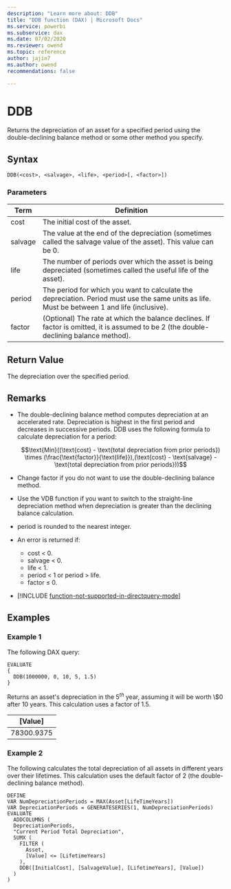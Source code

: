```yaml
---
description: "Learn more about: DDB"
title: "DDB function (DAX) | Microsoft Docs"
ms.service: powerbi 
ms.subservice: dax
ms.date: 07/02/2020
ms.reviewer: owend
ms.topic: reference
author: jajin7
ms.author: owend 
recommendations: false

---
```


# DDB

Returns the depreciation of an asset for a specified period using the double-declining balance method or some other method you specify.

## Syntax

```dax
DDB(<cost>, <salvage>, <life>, <period>[, <factor>])
```

### Parameters

|Term|Definition|  
|--------|--------------|  
|cost|The initial cost of the asset.|
|salvage|The value at the end of the depreciation (sometimes called the salvage value of the asset). This value can be 0.|
|life|The number of periods over which the asset is being depreciated (sometimes called the useful life of the asset).|
|period|The period for which you want to calculate the depreciation. Period must use the same units as life. Must be between 1 and life (inclusive).|
|factor|(Optional) The rate at which the balance declines. If factor is omitted, it is assumed to be 2 (the double-declining balance method).|

## Return Value

The depreciation over the specified period.

## Remarks

- The double-declining balance method computes depreciation at an accelerated rate. Depreciation is highest in the first period and decreases in successive periods. DDB uses the following formula to calculate depreciation for a period:

  $$\text{Min}((\text{cost} - \text{total depreciation from prior periods}) \times (\frac{\text{factor}}{\text{life}}),(\text{cost} - \text{salvage} - \text{total depreciation from prior periods}))$$

- Change factor if you do not want to use the double-declining balance method.

- Use the VDB function if you want to switch to the straight-line depreciation method when depreciation is greater than the declining balance calculation.

- period is rounded to the nearest integer.

- An error is returned if:
  - cost < 0.
  - salvage < 0.
  - life < 1.
  - period < 1 or period > life.
  - factor ≤ 0.

- [!INCLUDE [function-not-supported-in-directquery-mode](includes/function-not-supported-in-directquery-mode.md)]

## Examples

### Example 1

The following DAX query:

```dax
EVALUATE
{
  DDB(1000000, 0, 10, 5, 1.5)
}
```

Returns an asset's depreciation in the 5$^{th}$ year, assuming it will be worth \\$0 after 10 years. This calculation uses a factor of 1.5.

| **[Value]** |
| ------------- |
| 78300.9375    |

### Example 2

The following calculates the total depreciation of all assets in different years over their lifetimes. This calculation uses the default factor of 2 (the double-declining balance method).

```dax
DEFINE
VAR NumDepreciationPeriods = MAX(Asset[LifeTimeYears])
VAR DepreciationPeriods = GENERATESERIES(1, NumDepreciationPeriods)
EVALUATE
  ADDCOLUMNS (
  DepreciationPeriods,
  "Current Period Total Depreciation",
  SUMX (
    FILTER (
      Asset,
      [Value] <= [LifetimeYears]
    ),
    DDB([InitialCost], [SalvageValue], [LifetimeYears], [Value])
  )
)
```
